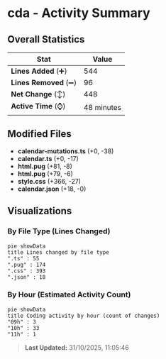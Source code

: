 # cda - Activity Summary 

## Overall Statistics

| Stat                   | Value                                                             |
| ---------------------- | ----------------------------------------------------------------- |
| **Lines Added** (➕)   | 544                                          |
| **Lines Removed** (➖) | 96                                        |
| **Net Change** (↕)    | 448                |
| **Active Time** (⌚)   | 48 minutes |


## Modified Files
- **calendar-mutations.ts** (+0, -38)
- **calendar.ts** (+0, -17)
- **html.pug** (+81, -8)
- **html.pug** (+79, -6)
- **style.css** (+366, -27)
- **calendar.json** (+18, -0)

## Visualizations

### By File Type (Lines Changed)

```mermaid
pie showData
title Lines changed by file type
".ts" : 55
".pug" : 174
".css" : 393
".json" : 18
```

### By Hour (Estimated Activity Count)

```mermaid
pie showData
title Coding activity by hour (count of changes)
"09h" : 3
"10h" : 33
"11h" : 1
```


> **Last Updated:** 31/10/2025, 11:05:46